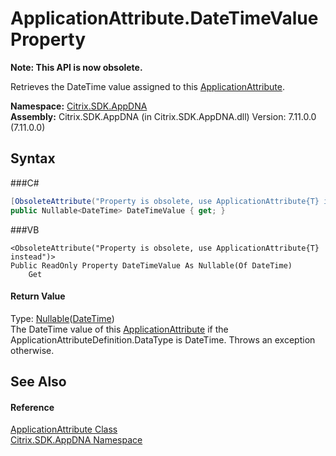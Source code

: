 # ApplicationAttribute.DateTimeValue Property 
 

**Note: This API is now obsolete.**

Retrieves the DateTime value assigned to this <a href="T_Citrix_SDK_AppDNA_ApplicationAttribute">ApplicationAttribute</a>.

**Namespace:**&nbsp;<a href="N_Citrix_SDK_AppDNA">Citrix.SDK.AppDNA</a><br />**Assembly:**&nbsp;Citrix.SDK.AppDNA (in Citrix.SDK.AppDNA.dll) Version: 7.11.0.0 (7.11.0.0)

## Syntax

###C#
```csharp
[ObsoleteAttribute("Property is obsolete, use ApplicationAttribute{T} instead")]
public Nullable<DateTime> DateTimeValue { get; }
```

###VB
```vbnet
<ObsoleteAttribute("Property is obsolete, use ApplicationAttribute{T} instead")>
Public ReadOnly Property DateTimeValue As Nullable(Of DateTime)
	Get
```


#### Return Value
Type: <a href="http://msdn2.microsoft.com/en-us/library/b3h38hb0" target="_blank">Nullable</a>(<a href="http://msdn2.microsoft.com/en-us/library/03ybds8y" target="_blank">DateTime</a>)<br />The DateTime value of this <a href="T_Citrix_SDK_AppDNA_ApplicationAttribute">ApplicationAttribute</a> if the ApplicationAttributeDefinition.DataType is DateTime. Throws an exception otherwise.

## See Also


#### Reference
<a href="T_Citrix_SDK_AppDNA_ApplicationAttribute">ApplicationAttribute Class</a><br /><a href="N_Citrix_SDK_AppDNA">Citrix.SDK.AppDNA Namespace</a><br />